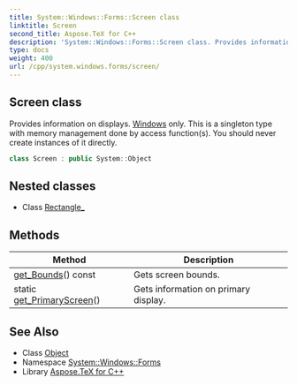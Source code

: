 ```yaml
---
title: System::Windows::Forms::Screen class
linktitle: Screen
second_title: Aspose.TeX for C++
description: 'System::Windows::Forms::Screen class. Provides information on displays. Windows only. This is a singleton type with memory management done by access function(s). You should never create instances of it directly in C++.'
type: docs
weight: 400
url: /cpp/system.windows.forms/screen/
---
```

## Screen class


Provides information on displays. [Windows](../../system.windows/) only. This is a singleton type with memory management done by access function(s). You should never create instances of it directly.

```cpp
class Screen : public System::Object
```

## Nested classes

* Class [Rectangle_](./rectangle_/)
## Methods

| Method | Description |
| --- | --- |
| [get_Bounds](./get_bounds/)() const | Gets screen bounds. |
| static [get_PrimaryScreen](./get_primaryscreen/)() | Gets information on primary display. |
## See Also

* Class [Object](../../system/object/)
* Namespace [System::Windows::Forms](../)
* Library [Aspose.TeX for C++](../../)
